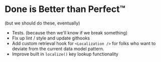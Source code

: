 # Done is Better than Perfect™
(but we should do these, eventually)

- Tests. (because then we'll know if we break something)
- Fix up lint / style and update githooks
- Add custom retrieval hook for `<Localization />` for folks who want to deviate from the current data model pattern.
- Improve built in `localize()` key lookup functionality
